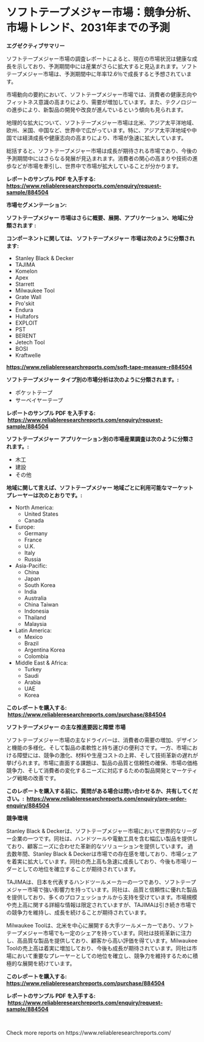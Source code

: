<p><h1>ソフトテープメジャー市場：競争分析、市場トレンド、2031年までの予測</h1></p><p><strong>エグゼクティブサマリー</strong></p>
<p><p>ソフトテープメジャー市場の調査レポートによると、現在の市場状況は健康な成長を示しており、予測期間中には産業がさらに拡大すると見込まれます。ソフトテープメジャー市場は、予測期間中に年率12.6％で成長すると予想されています。</p><p>市場動向の要約において、ソフトテープメジャー市場では、消費者の健康志向やフィットネス意識の高まりにより、需要が増加しています。また、テクノロジーの進歩により、新製品の開発や改良が進んでいるという傾向も見られます。</p><p>地理的な拡大について、ソフトテープメジャー市場は北米、アジア太平洋地域、欧州、米国、中国など、世界中で広がっています。特に、アジア太平洋地域や中国では経済成長や健康志向の高まりにより、市場が急速に拡大しています。</p><p>総括すると、ソフトテープメジャー市場は成長が期待される市場であり、今後の予測期間中にはさらなる発展が見込まれます。消費者の関心の高まりや技術の進歩などが市場を牽引し、世界中で市場が拡大していることが分かります。</p></p>
<p><strong>レポートのサンプル PDF を入手する: <a href="https://www.reliableresearchreports.com/enquiry/request-sample/884504">https://www.reliableresearchreports.com/enquiry/request-sample/884504</a></strong></p>
<p><strong>市場セグメンテーション:</strong></p>
<p><strong> ソフトテープメジャー 市場はさらに概要、展開、アプリケーション、地域に分類されます :</strong></p>
<p><strong>コンポーネントに関しては、 ソフトテープメジャー 市場は次のように分類されます: &nbsp;</strong></p>
<p><ul><li>Stanley Black & Decker</li><li>TAJIMA</li><li>Komelon</li><li>Apex</li><li>Starrett</li><li>Milwaukee Tool</li><li>Grate Wall</li><li>Pro'skit</li><li>Endura</li><li>Hultafors</li><li>EXPLOIT</li><li>PST</li><li>BERENT</li><li>Jetech Tool</li><li>BOSI</li><li>Kraftwelle</li></ul></p>
<p><strong><a href="https://www.reliableresearchreports.com/soft-tape-measure-r884504">https://www.reliableresearchreports.com/soft-tape-measure-r884504</a></strong></p>
<p><strong> ソフトテープメジャー タイプ別の市場分析は次のように分類されます。:</strong></p>
<p><ul><li>ポケットテープ</li><li>サーベイヤーテープ</li></ul></p>
<p><strong>レポートのサンプル PDF を入手する: &nbsp;<a href="https://www.reliableresearchreports.com/enquiry/request-sample/884504">https://www.reliableresearchreports.com/enquiry/request-sample/884504</a></strong></p>
<p><strong> ソフトテープメジャー アプリケーション別の市場産業調査は次のように分類されます。:</strong></p>
<p><ul><li>木工</li><li>建設</li><li>その他</li></ul></p>
<p><strong>地域に関して言えば、ソフトテープメジャー 地域ごとに利用可能なマーケットプレーヤーは次のとおりです。:</strong></p>
<p><ul>
    <li>
        North America:
        <ul>
            <li>United States</li>
            <li>Canada</li>
        </ul>
    </li>
    <li>
        Europe:
        <ul>
            <li>Germany</li>
            <li>France</li>
            <li>U.K.</li>
            <li>Italy</li>
            <li>Russia</li>
        </ul>
    </li>
    <li>
        Asia-Pacific:
        <ul>
            <li>China</li>
            <li>Japan</li>
            <li>South Korea</li>
            <li>India</li>
            <li>Australia</li>
            <li>China Taiwan</li>
            <li>Indonesia</li>
            <li>Thailand</li>
            <li>Malaysia</li>
        </ul>
    </li>
    <li>
        Latin America:
        <ul>
            <li>Mexico</li>
            <li>Brazil</li>
            <li>Argentina Korea</li>
            <li>Colombia</li>
        </ul>
    </li>
    <li>
        Middle East & Africa:
        <ul>
            <li>Turkey</li>
            <li>Saudi</li>
            <li>Arabia</li>
            <li>UAE</li>
            <li>Korea</li>
        </ul>
    </li>
    </ul></p>
<p><strong>このレポートを購入する: &nbsp;<a href="https://www.reliableresearchreports.com/purchase/884504">https://www.reliableresearchreports.com/purchase/884504</a></strong></p>
<p><strong>ソフトテープメジャー の主な推進要因と障壁 市場</strong></p>
<p><p>ソフトテープメジャー市場の主なドライバーは、消費者の需要の増加、デザインと機能の多様化、そして製品の柔軟性と持ち運びの便利さです。一方、市場における障壁には、競争の激化、材料や生産コストの上昇、そして技術革新の遅れが挙げられます。市場に直面する課題は、製品の品質と信頼性の確保、市場の価格競争力、そして消費者の変化するニーズに対応するための製品開発とマーケティング戦略の改善です。</p></p>
<p><strong>このレポートを購入する前に、質問がある場合は問い合わせるか、共有してください。:&nbsp; <a href="https://www.reliableresearchreports.com/enquiry/pre-order-enquiry/884504">https://www.reliableresearchreports.com/enquiry/pre-order-enquiry/884504</a></strong></p>
<p><strong>競争環境</strong></p>
<p><p>Stanley Black & Deckerは、ソフトテープメジャー市場において世界的なリーダー企業の一つです。同社は、ハンドツールや電動工具を含む幅広い製品を提供しており、顧客ニーズに合わせた革新的なソリューションを提供しています。 過去数年間、Stanley Black & Deckerは市場での存在感を増しており、市場シェアを着実に拡大しています。同社の売上高も急速に成長しており、今後も市場リーダーとしての地位を確立することが期待されています。</p><p>TAJIMAは、日本を代表するハンドツールメーカーの一つであり、ソフトテープメジャー市場で強い影響力を持っています。同社は、品質と信頼性に優れた製品を提供しており、多くのプロフェッショナルから支持を受けています。市場規模や売上高に関する詳細な情報は限定されていますが、TAJIMAは引き続き市場での競争力を維持し、成長を続けることが期待されています。</p><p>Milwaukee Toolは、北米を中心に展開する大手ツールメーカーであり、ソフトテープメジャー市場でも一定のシェアを持っています。同社は技術革新に注力し、高品質な製品を提供しており、顧客から高い評価を得ています。Milwaukee Toolの売上高は着実に増加しており、今後も成長が期待されています。同社は市場において重要なプレーヤーとしての地位を確立し、競争力を維持するために積極的な展開を続けています。</p></p>
<p><strong>このレポートを購入する: &nbsp; <a href="https://www.reliableresearchreports.com/purchase/884504">https://www.reliableresearchreports.com/purchase/884504</a></strong></p>
<p><strong>レポートのサンプル PDF を入手する: &nbsp;<a href="https://www.reliableresearchreports.com/enquiry/request-sample/884504">https://www.reliableresearchreports.com/enquiry/request-sample/884504</a></strong><strong></strong></p>
<p>&nbsp;</p>
<p>Check more reports on https://www.reliableresearchreports.com/</p>